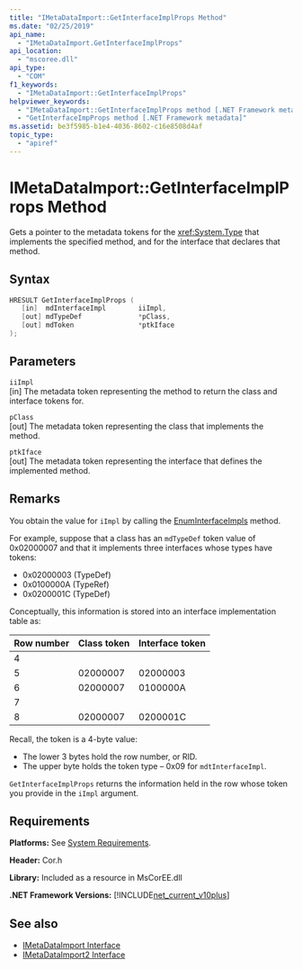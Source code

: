 ```yaml
---
title: "IMetaDataImport::GetInterfaceImplProps Method"
ms.date: "02/25/2019"
api_name: 
  - "IMetaDataImport.GetInterfaceImplProps"
api_location: 
  - "mscoree.dll"
api_type: 
  - "COM"
f1_keywords: 
  - "IMetaDataImport::GetInterfaceImplProps"
helpviewer_keywords: 
  - "IMetaDataImport::GetInterfaceImplProps method [.NET Framework metadata]"
  - "GetInterfaceImpProps method [.NET Framework metadata]"
ms.assetid: be3f5985-b1e4-4036-8602-c16e8508d4af
topic_type: 
  - "apiref"
---
```

# IMetaDataImport::GetInterfaceImplProps Method
Gets a pointer to the metadata tokens for the <xref:System.Type> that implements the specified method, and for the interface that declares that method.
  
## Syntax  
  
```cpp  
HRESULT GetInterfaceImplProps (  
   [in]  mdInterfaceImpl        iiImpl,  
   [out] mdTypeDef              *pClass,  
   [out] mdToken                *ptkIface  
);  
```  
  
## Parameters  
 `iiImpl`  
 [in] The metadata token representing the method to return the class and interface tokens for.  
  
 `pClass`  
 [out] The metadata token representing the class that implements the method.  
  
 `ptkIface`  
 [out] The metadata token representing the interface that defines the implemented method.  

## Remarks

 You obtain the value for `iImpl` by calling the [EnumInterfaceImpls](imetadataimport-enuminterfaceimpls-method.md) method.

 For example, suppose that a class has an `mdTypeDef` token value of 0x02000007 and that it implements three
interfaces whose types have tokens:

- 0x02000003 (TypeDef)
- 0x0100000A (TypeRef)
- 0x0200001C (TypeDef)

Conceptually, this information is stored into an interface implementation table as:

| Row number | Class token | Interface token |
|------------|-------------|-----------------|
| 4          |             |                 |
| 5          | 02000007    | 02000003        |
| 6          | 02000007    | 0100000A        |
| 7          |             |                 |
| 8          | 02000007    | 0200001C        |

Recall, the token is a 4-byte value:

- The lower 3 bytes hold the row number, or RID.
- The upper byte holds the token type – 0x09 for `mdtInterfaceImpl`.

`GetInterfaceImplProps` returns the information held in the row whose token you provide in the `iImpl` argument.
  
## Requirements  
 **Platforms:** See [System Requirements](../../get-started/system-requirements.md).  
  
 **Header:** Cor.h  
  
 **Library:** Included as a resource in MsCorEE.dll  
  
 **.NET Framework Versions:** [!INCLUDE[net_current_v10plus](../../../../includes/net-current-v10plus-md.md)]  
  
## See also

- [IMetaDataImport Interface](imetadataimport-interface.md)
- [IMetaDataImport2 Interface](imetadataimport2-interface.md)
